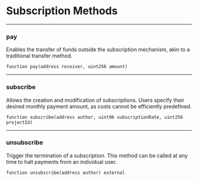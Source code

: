 # Subscription Methods

***

### pay

Enables the transfer of funds outside the subscription mechanism, akin to a traditional transfer method.

```solidity
function pay(address receiver, uint256 amount)
```

***

### **subscribe**

Allows the creation and modification of subscriptions. Users specify their desired monthly payment amount, as costs cannot be efficiently predefined.

```solidity
function subscribe(address author, uint96 subscriptionRate, uint256 projectId)
```

***

### **unsubscribe**

Trigger the termination of a subscription. This method can be called at any time to halt payments from an individual user.

```solidity
function unsubscribe(address author) external
```
